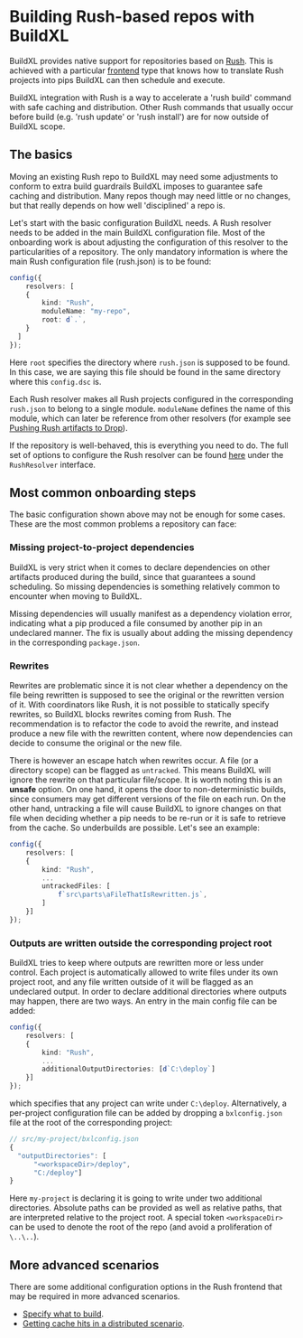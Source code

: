 # Building Rush-based repos with BuildXL
BuildXL provides native support for repositories based on [Rush](https://rushjs.io/). This is achieved with a particular [frontend](../Frontends.md) type that knows how to translate Rush projects into pips BuildXL can then schedule and execute.

BuildXL integration with Rush is a way to accelerate a 'rush build' command with safe caching and distribution. Other Rush commands that usually occur before build (e.g. 'rush update' or 'rush install') are for now outside of BuildXL scope.

## The basics
Moving an existing Rush repo to BuildXL may need some adjustments to conform to extra build guardrails BuildXL imposes to guarantee safe caching and distribution. Many repos though may need little or no changes, but that really depends on how well 'disciplined' a repo is.

Let's start with the basic configuration BuildXL needs. A Rush resolver needs to be added in the main BuildXL configuration file. Most of the onboarding work is about adjusting the configuration of this resolver to the particularities of a repository. The only mandatory information is where the main Rush configuration file (rush.json) is to be found:

```typescript
config({
    resolvers: [
    {
        kind: "Rush",
        moduleName: "my-repo",
        root: d`.`,
    }
  ]
});
```

Here `root` specifies the directory where `rush.json` is supposed to be found. In this case, we are saying this file should be found in the same directory where this `config.dsc` is.

Each Rush resolver makes all Rush projects configured in the corresponding `rush.json` to belong to a single module. `moduleName` defines the name of this module, which can later be reference from other resolvers (for example see [Pushing Rush artifacts to Drop](rush-drop.md)).

If the repository is well-behaved, this is everything you need to do. The full set of options to configure the Rush resolver can be found [here](../../../Public/Sdk/Public/Prelude/Prelude.Configuration.Resolvers.dsc) under the ```RushResolver``` interface.

## Most common onboarding steps
The basic configuration shown above may not be enough for some cases. These are the most common problems a repository can face:
### Missing project-to-project dependencies
BuildXL is very strict when it comes to declare dependencies on other artifacts produced during the build, since that guarantees a sound scheduling. So missing dependencies is something relatively common to encounter when moving to BuildXL. 


Missing dependencies will usually manifest as a dependency violation error, indicating what a pip produced a file consumed by another pip in an undeclared manner. The fix is usually about adding the missing dependency in the corresponding ```package.json```.

### Rewrites
Rewrites are problematic since it is not clear whether a dependency on the file being rewritten is supposed to see the original or the rewritten version of it. With coordinators like Rush, it is not possible to statically specify rewrites, so BuildXL blocks rewrites coming from Rush. The recommendation is to refactor the code to avoid the rewrite, and instead produce a new file with the rewritten content, where now dependencies can decide to consume the original or the new file.

There is however an escape hatch when rewrites occur. A file (or a directory scope) can be flagged as `untracked`. This means BuildXL will ignore the rewrite on that particular file/scope. It is worth noting this is an **unsafe** option. On one hand, it opens the door to non-deterministic builds, since consumers may get different versions of the file on each run. On the other hand, untracking a file will cause BuildXL to ignore changes on that file when deciding whether a pip needs to be re-run or it is safe to retrieve from the cache. So underbuilds are possible. Let's see an example:

```typescript
config({
    resolvers: [
    {
        kind: "Rush",
        ...
        untrackedFiles: [
            f`src\parts\aFileThatIsRewritten.js`,
        ]
    }]
});
```

### Outputs are written outside the corresponding project root

BuildXL tries to keep where outputs are rewritten more or less under control. Each project is automatically allowed to write files under its own project root, and any file written outside of it will be flagged as an undeclared output. In order to declare additional directories where outputs may happen, there are two ways. An entry in the main config file can be added:

```typescript
config({
    resolvers: [
    {
        kind: "Rush",
        ...
        additionalOutputDirectories: [d`C:\deploy`]
    }]
});
```
which specifies that any project can write under `C:\deploy`. Alternatively, a per-project configuration file can be added by dropping a `bxlconfig.json` file at the root of the corresponding project:

```typescript 
// src/my-project/bxlconfig.json
{
  "outputDirectories": [
      "<workspaceDir>/deploy", 
      "C:/deploy"]
}
```
Here `my-project` is declaring it is going to write under two additional directories. Absolute paths can be provided as well as relative paths, that are interpreted relative to the project root. A special token `<workspaceDir>` can be used to denote the root of the repo (and avoid a proliferation of `\..\..`).



## More advanced scenarios
There are some additional configuration options in the Rush frontend that may be required in more advanced scenarios.

* [Specify what to build](rush-commands.md).
* [Getting cache hits in a distributed scenario](rush-cachehits.md).

